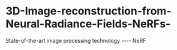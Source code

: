 # 3D-Image-reconstruction-from-Neural-Radiance-Fields-NeRFs-
State-of-the-art image processing technology ---- NeRF
